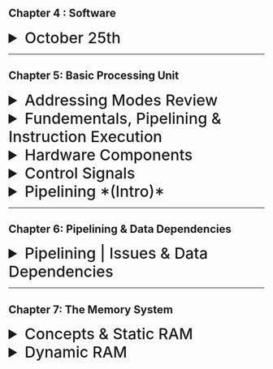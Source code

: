 


## Chapter 4 : Software

<details>
  <summary style="font-size: 30px; font-weight: 500; cursor: pointer;"> October 25th </summary>
  
![MCPA_asmp111111](../static/MPCA_ch4_1.png)

*High Level Languages build constructs* For loops, If statements, look at Python, lots of High Level Abstraction

*In Assembly you need to trace, it's harder*

**Compiler** : Program that takes High Level Constructs and converts into Assembly
- Optimizations are done at the Compiler level

**Assembly** : Takes Assembly Files, and turns it into Machine Code
- No optimizations are done, only directly translations here

Object files aren't Executable !!!

**Linker** : Link all the functions together, so that the program can be executed. *(Since the program goes Instruction by Instruction, and so everything needs to be together, including source files, library files which are already compiled object files)*

-  For EX: if I use `cos()` and don't include `<cmath>` I'll get **Linker** Error.
Now the **Executable File** from the Linker, is able to Execute

**Loader** : You can use Origins, in Assembly, which the Loader will take into account (Put labels at origin: **0x1000**, and Instructions at **0x400**)

#### Loader Header
- Loader reads the "Header" of the File for origin info, how to load it in...
- Hey Loader, we've got some libraries that might not be resolved yet... `cos()` for ex: pls know where this fn is in memory, and use it

- It's stored in memory once, and All programs using the `cos()` knows where it is, and Calls it. *(Loader Only Knows where it is)*

---

### Assembler Process

We know we've got 3 formats **J Type**, **R Type**, **I Type**

##### Two-Pass Assembler

#### First Pass

In the first pass, the assembler goes through the source code to generate all machine instructions and populate the symbol table with addresses of labels.

**Example:**
```assembly
LOOP:  ADD R1, R2
       SUB R3, R4
       JMP END
       MUL R1, R2
END:   HLT
```

In the first pass, the symbol table might look like: *(Pass 1 builds the symbol table)*

```
| Label | Address |
|-------|---------|
| LOOP  | 0000    |
| END   | 0011    |

```

#### Second Pass

During the second pass, the assembler uses the symbol table to resolve unknown branch offsets or addresses.

**Example:**
From the previous code, JMP END can now be resolved to jump to address 0011.

After the second pass, the machine code might look like:

```assembly
ADD R1, R2
SUB R3, R4
JMP 0011
MUL R1, R2
HLT
```

---



</details>


---

## Chapter 5: Basic Processing Unit

<details>
<summary style="font-size: 30px; font-weight: 500; cursor: pointer;"> Addressing Modes Review </summary>

  Addressing modes in computer architecture dictate how the instructions in a machine language program identify the data they operate upon or the destinations where they deposit results. Different addressing modes offer various ways to specify this data.

  **Immediate Mode:**

  The operand is a constant value and is present within the instruction itself. *(operand is IMMED16 here)*
  For example, in the instruction `ADD R1, 5`, the value "5" is an immediate operand.

  **Register Mode:**

  The operand is a register; the name or number of the register is given in the instruction.

  *Example:* `ADD R1, R2` adds the contents of register R2 to register R1.

  **Absolute or Direct Mode:**

  The address of the operand is given directly in the instruction.
  Example: `LOAD R1, 1000` loads the content of **memory location 1000** into register R1.

  **Indirect Mode:**

  The **address of the operand** is held in a register or memory location. The instruction specifies this register or memory location, and the actual operand is fetched from the resulting address. *(Here the operand holds an address)*

  *Example:* If R2 contains the address 2000, `LOAD R1, (R2)` loads the content of memory location 2000 into R1.

  **Indexed Mode:**

  This mode uses the sum of a base address and an index register to find the effective address.
  *Example:* If the instruction is `LOAD R1, 100(R2)` and R2 contains the value 50, then the data is loaded into R1 from memory location 150 (100 + 50).

  **Auto-increment and Auto-decrement Mode:**

  In auto-increment, after fetching the operand, the content of the register *(usually an address)* is automatically incremented. This is useful for accessing consecutive memory locations.
  In auto-decrement, the content of the register is decremented before fetching the operand.

  <br>

  *Example AUTO-INCR*: If R2 contains the address 1000, `LOAD R1, (R2)+` loads the content of memory location 1000 into R1 and then increments R2 to 1001. 

  <br>

  *EXAMPLE AUTO-DECR*
  If it was `LOAD R1, -(R2)`, R2 would first decrement to 999, then its content would be loaded into R1.

  ---

  ### Bringing it back to this Chapter:

  Every instruction cycle begins with fetching the next instruction from memory. Once fetched, the CPU decodes the instruction to determine which operation to perform and which addressing mode is used. The addressing mode will then dictate how the CPU retrieves or identifies the operands for the operation.

  **Operand Fetches**
  Based on the addressing mode, the data path will be set up differently to fetch operands!


  **Immediate Mode:** The operand data might be fetched as part of the instruction itself. Thus, the operand would be directly routed from the instruction register.

  **Direct or Absolute Mode:** The operand's address is directly specified. The CPU uses this address to fetch the operand from memory.

  **Register Mode:** The operand is in a CPU register, so no memory access is required. The data path will route data from the specified register.

  **Indexed Mode:** The CPU must add the base and index values to get the effective address. This involves the ALU in the data path to calculate the sum, and then memory is accessed using the effective address.

  **Indirect Mode:** The data path will first fetch an address from a register or memory location and then use that address to fetch the operand from memory.

  **Auto-increment/Auto-decrement Mode:** The data path fetches data from the memory address specified in a register. Then, the ALU increments (or decrements) the register's value.
</details>


  <details>
    <summary style="font-size: 30px; font-weight: 500; cursor: pointer;"> Fundementals, Pipelining & Instruction Execution</summary>

  ![xDxD](../static/MPCA_bb.png)

  proc. = processor

  **Processing Unit**
  - Executions of instructions, by the proc.
  - Functional Units of proc. how they are connected
  - Hardware for control signals (Control Unit)
  - Micro-programmed control

  ### SLOW
  One Logic Circuit taking a long time, and it's quite sequential *(NOT CONCURRENT)*

  ![wdqwdqef](../static/MPCA_6_slow.png)

  ### Much Faster *(Pipelining)*
  Way more Thruput, and in a pipeline, the "Station" *(Smaller logic circuit)* is able to process a portion of the Compute!

  **Example:** Report writing *(Abstract, Intro, Body, Conclusion)* at every stage in pipeline, one paragraph is added, and once the *Intro* Writer finishes Intro for Report #1, next cylce he can do Report #2's Intro. **THRU-PUT is 5x!!!**

  ![wdqwdqef](../static/MPCA_6_faster.png)
  ![wdqwdqef2](../static/MPCA_6_faster_1.png)
  
  **Notes**
  - In Pipeline, Stages should do equal amount of work, in a timeframe *(As our clock cycle is designed to support a whole stage/operation to preform within the single cycle)*
  - Design stages to keep clock cycle short *(Therefore, Frequency *(GHz)* gets faster, as `f = 1/l` , where `l` is clock cycle length)
  ---

  ### Instruction Executions

  We can have `n` stages, but due to Hardware limitations we usually have **5** with RISC and NIOS 2
  The **5** Steps we define, need to be as generic as possible to support the ut-most variety of instructions

  That's why some steps aren't use for certain Instructions, as that generic step isn't needed for a specific operation

  ![ix](../static/MPCA_6_i1.png)

  ![ix](../static/MPCA_6_i2.png)

  Generics:
  ![ix](../static/MPCA_6_i3.png)

</details>

<details>
  <summary style="font-size: 30px; font-weight: 500; cursor: pointer;"> Hardware Components </summary>

## Register File

"Access Circuitry" Enables 2 registers to be read in at the same time, for their contents to be available at 2 seperate outputs
- RA, and RB
- Register File has Data Input C *(Aswell as an indication to which Register File to Write in)*
- Connected with **IR** instruction register

- **Registers**: Super fast CPU memory spots.
- **Types**:
  - **Memory Access Registers**: MDR, MAR
  - **Instruction / Fetching Registers**: PC, IR
  - **Condition Registers**: Carry, Overflow, etc.
  - **Special**: Index, Stack Pointer
- **Implementation**: Registers often come in a 'register file' - a quick memory block allowing data read/write.

  ![ixr](../static/MPCA_6_r.png)

#### **Dual-ported Mem Block**

- **Concurrency**: Allows for simultaneous Read/Write
- **Complexity**: More complex hardware design to manage both ports
- **Size and Cost**: Larger / Costly
- **Applications** that require lots of simultaneous Read/Write want a **Dual-ported** mem block.

#### **Two Single-Ported Mem Blocks**

- **Synchronization**: Two single-ported may require additional synchronization.
- **Flexibility**: Two separate blocks can offer design flexibility.
- **Applications**: Dual-ported for high-speed access; two single-ported for cost-effectiveness or simpler systems.

## ALU (Arithmetic Logic Unit)

- **ALU's Role**: Processes data (both arithmetic and logical operations).
- **Hardware View**: Shows components needed for computational instructions.
- **Data Source & Destination**: Both come from the register file.
- **Notation**:
  - **[RA]** and **[RB]**: Values from registers at addresses A and B.
  - **new [RC]**: Result stored to the register at address C.
- **Immediate Values**: If a source operand is an immediate value, it's directly provided to the ALU without coming from a register.
      - Discussed in datapath, refer to *MUX B*

  ![ixalu](../static/MPCA_6_alu.png)

## Datapath

  #### Generic 5 Stages of Organization:

  ![ix5s](../static/MPCA_5_stage.png)

  #### Datapath *(From textbook)*

  ![ix](../static/MPCA_datapath.png)

#### Mux B
This MUX selects wether it uses the Immediate Value, or RB *(Inter-state register, as output for Stage 2)* for the ALU operation.
This MUX will determine the value going into **InB** in ALU.

**Examples:**
`ADD R2, R3, R4` , the ALU's InA will be RA (R3) , InB wil be RB (R4)
`ADD R2, R3, #2` , the ALU's InA will be RA (R3) , InB wil be Immediate Value (`#2`)

#### Mux Y
This is the multiplexer situated at the bottom of the diagram. It has three input choices *(indexed 0, 1, and 2)* and decides which of these inputs will pass through to the RY output based on the control input it receives:

**0** - ALU output (RZ): The output from the ALU (Arithmetic Logic Unit) after a computation is completed.

**1** - Memory data: This is the data retrieved from the memory. This would be used in operations where data is being loaded from memory.

**2** - Return address: This is typically used in subroutine calls in assembly or machine code. When a subroutine is called, the address of the next instruction *(i.e., the one to be executed after the subroutine finishes)* is saved so that the program can return to it. This is the "return address."

# More Elaborations:

Based on the text you've provided, let's address your questions regarding the RM register and the RY register along with MuxY.

**RM Register:**
- The RM register acts as an intermediary holding spot for data that is to be written into memory during a Store operation. In a Store instruction, the value that needs to be stored in memory is first moved into the RM register.
- The value that is stored into RM typically comes from one of the general-purpose registers (for example, RB as per your text), which holds the data that the instruction intends to store in memory.
- When the processor reaches the memory access stage (stage 4 in the five-stage datapath), the data in RM is written to the memory location whose address is specified by the RZ register.
- Therefore, RM does not directly propagate the value of RB; instead, it holds this value temporarily until the processor is ready to perform the memory write operation.

**RZ Register:**
- The RZ register is used to hold the computed memory address during Load and Store operations.
- During the execution of a Store instruction, the effective address where the data is to be stored is computed by the ALU (perhaps by adding an immediate value to a base register address) and then placed in RZ.
- This address is then used by the memory subsystem to determine where to store the data contained in the RM register.

**RY Register and MuxY:**
- The RY register serves as a holding area for data that is going to be written back to the register file or used in further operations, like the result of an ALU operation or data loaded from memory.
- MuxY is responsible for selecting the appropriate data to be sent to RY. The `Y_select` control line determines which of the inputs to MuxY is selected.

Here are potential scenarios for MuxY's operation based on different `Y_select` values:
- **`Y_select` set to 0**: MuxY might select the output from the ALU. This is typical when the operation involves computation, and the result needs to be written back to a destination register.
- **`Y_select` set to 1**: MuxY could select the data coming from memory (such as the output of RM during a Load instruction), which will then be written to the RY register.
- **`Y_select` set to 2 or another value**: MuxY might select a third input, which could be a return address from a subroutine call or an immediate value depending on the instruction being executed.

The specific control logic and the role of the `Y_select` line will depend on the type of instruction being executed and the design of the processor's control unit. The text outlines a typical RISC processor's behavior, where the control unit dynamically determines the data flow through the datapath based on the instruction type, using control signals to configure the multiplexers and registers accordingly.

---

#### Data Path Examples
*With Various Addressing Modes and instructions*

TODO:

</details>

<details>
  <summary style="font-size: 30px; font-weight: 500; cursor: pointer;"> Control Signals </summary>

  **Control Signals**
  - Selects MUX inputs to guide data flow (for MuxB, MuxY)
  
  - Determines when data is written into **PC**, **IR**, 
  Register File and the memory

  - Tells the ALU, the OpCode, so ALU knows which circuit to use *(Add, Substract, Shift)*

  - Handles incoming data on *C*

  **MuxC**
  Selects IR, or LINK to be taken from Register

  ---

  **Memory Interface Control Signals**

  ![](../static/MPC_cs_1.png)

  - What address to send to mem.
  - If Load/Store, **RZ** is used
  - If we need to store from **RM** ...

  TODO: understand this

  ---

  **Instruction Address Generation**

  ![](../static/MPC_cs_2.png)

  Branch (with offset)? or goto next instruction +4

  If Instruction is a Call; 

  ---

  ### Hardwired Control

  **Hardwired** : Hardwired to support every instruction *(Derived from Truth Tables, and physical circuits)*

  ![mpc_cs_3](../static/MPC_cs_3.png)

  - Clock here is the Processor Clock, and the Step counter just counts... and resets

  - Step Counter *(goes from steps 1-5)* and repeats
  - External Inputs *(Interrupts)*

  Control Signal Gen: Takes in the Inputs & Signals, and generates *Control Signals*, to be sent to *Datapath*


  ---

  ## CISC STYLE processors

  ![mpc_cs_4](../static/MPC_cs_4.png)

  *Microprocessor* Is the control Circuit

  Bus can only have **1 driver**

  If want to read from bus, *Rin* = 1, Reading in (MUX = 1) to store into FlipFlop

  If want to write to bus, *Rout* = 1, Write to mux from FlipFlop

  **Think about it, high level**

  ![mpc_cs_5](../static/MPC_cs_5.png)

  Done in 7 Cycles, instead of 5 for risc

  **MICROPROGRAMMED** control: Software based approach to generation of signals. Easier phyiscal implementation, over hardware. *(Stores Control Words, and gives the right word to right instruction)* It's like stored in a **ROM** chip.

  ![mpc_cs_6](../static/MPC_cs_6.png)
  
  Sends the control signals per clock cycle from *Control Store*

  ---

  ### Examples:

  **Q1**

  1- GHz Clock

  Load & Store is 20% Percent of the Dynamic Instruction Count in a program

  5- Clock Cycles *(Every clock cycle, there is a fetch)*

  **Whats the frequency of Memory Access?**

  Stage 1. Fetch Instruction *(Mem Access, 1 access)*
  ...
  Stage 4. on average uses the memory by 20% *(Mem Access, 2 access for Load & Store)*

  (1 + 1 + 1 + 2 + 1) = 6 / 5 = 1.2

  On Average... 1.2 memory accesses

  *(Mem Access / Stages) * Frequency of Clock*

  (1.2 / 5) * 10^9 = 240 million memory accesses a second

  ---

  **Q2**

  ...

  Goes into program counter circuit from **RA**


  ---

  **Q3**

  Load R6, 1000(R9)

  Let's say R6 has value 4200
  R9 has value 85320

  Mem.loc: 86320 has value 75900

  R9 goes to Addr. A *RA=85320*
  R6 goes to Addr. B *RB=4200*

  **Link register** Address 31

  **ALU** will add *1000* + *RA=85320*

  **RZ** how has 86320

  Beginning of stage 4:

  **RM** has whatever is in **RB**

  RZ get's looked up, and MuxY gets back the value (75900)

  Will send it thru MuxY thru stage 4; 

  End of Stage 4, RY has 75900 *Access of Data*

---

**Q4**

```
ADD R5, R2, R3
ADD R6, R3, #20
```


R2 = 15
R3 = 25
R6 = 50


Step RA RB RZ RM RY
1. * * * * *
2. * * * * *
3. 15 25 * * * 
4. 25 50 40 25 *
5. * * 40 50 40  
6. * * 45 * * 
7. * * 45 * 45


---

Step 
</details>


<details>
  <summary style="font-size: 30px; font-weight: 500; cursor: pointer;"> Pipelining *(Intro)*</summary>

**Pipelining** Increases thru-put:

![thru put laundry](../static/MPCA_6_1.png)

![pipelining in a computer](../static/MPCA_6_23.png)

With Pipelining, 1 Instruction is finished **EVERY** Clock Cycle

*Some Problems*
Lets say something is stored in Instruction Register,
Well on the next *TICK*, it can be over-written by new instruction being loaded in

Not good...

![pipelining in a computer](../static/MPCA_6_3.png)

**Clear Stage** so the next Instruction can use a fresh stage, Interstage Buffers become important. *All nessarcy info, should be passed along with the buffer*

TLDR: Datapath has buffers in between, for Stage Clearance and stuff

---

## Data Dependency

![Data Issues](../static/MPCA_6_4.png)

We need R1 and R2 to have loaded in the Immediate values, before being added into R3 !

So the `Add R3, R2, R1` should stall, Until R1 & R2 have been loaded in and are "available"

Then it can do the Compute, Memory and Write.

**How do we Determine a Dependency?**

Control Circuit will compare between the Interstage Buffers, and will recognize Data Dependencies and *"stall"* when necessary.

We call it a "bubble", effectively wasting 3 clock cycles


![Data Issues](../static/MPCA_6_5.png)

## STALLING IS BAD !!111!

Execution Time grows, much more than you think with this...

**Sollution**:

### Data Forwarding (Solution 1.) Hardware

Mitigation technique of Bubbling, wasting clock cycles

Here we "Skip" going into RY from RZ, into Register files... 

We can directly put RZ into MuxA Immediately instead!

![Data Issues](../static/MPCA_6_6.png)

Here the RZ goes into Input A & Input B, as we don't know which spot the Data is used in... *Into 1 and 2* so Let's do BOTH!

And the Control Circuit will choose which to use (IMMED values forwarded from RZ)

**Saves wasted clock cycles**

### Compiler NO Operations & Optimization (Solution 2.) Software

![Data Issues](../static/MPCA_6_7.png)

Compilers also handle this *(Software Approach)*
And put's NOP *No Operation* Signals 

Compiler checks if it can put some Uncorrolated stuff in the NOP, so the Operation isn't wasted... *Example: Loading something random into R10*

**Most of the time** Instructions can be filled into the NOP's thus reducing execution time.

### Memory Delays (Solution 3.) Hardware & Software

**PROBLEM** Data isn't in the Cache! *cache miss*

Sometimes when Data isn't cache, it needs to fetch from Memory which is quite slow, so everything in the pipeline is effectively waiting on this Memory Fetch.

![Data Issues](../static/MPCA_6_8.png)

![Data Issues](../static/MPCA_6_9.png)

---

Another Issue... Branching lmfao

## Branch Delays

After the branch, sometimes the PC still does #4, then #4 for the pipelining, and so in the 3rd cycle it's like OFFSET + #8 which **isn't good**

![Data Issues](../static/MPCA_6_10.png)

We need to discard the work of adding #4 to PC, twice let's say... so this is a **Branch Penalty** aka "Bubbling" so we can put NO-Operations instead.

Can we calculate the Branch Offset earlier? so we don't waste cycles??

Another *ADDER* added in Decode Stage

![Data Issues](../static/MPCA_6_11.png)
![Data Issues](../static/MPCA_6_12.png)

So in the **Decode Stage Adder** add comparator, for the Conditional Branch Comparison *Reduces Branch Penalty*

#### Branch Delay Slot

- Can put a No. Operation
- Put an un-corrolated *(data InDependent)* Instruction in the Branch Delay Slot for Optimization
  - **NEEDS TO BE an Instruction that is supposed to be executed BEFORE THE BRANCH INSTRUCTION!*

**Example**:
![Data Issues](../static/MPCA_6_13.png)

Compiler might also "Unroll" the loop, if the loop is simple enough, so we don't need to do all this Branch Instruction stuff, just go sequentially over an "Unrolled" loop.

---

### Branch Prediction

![Data Issues](../static/MPCA_6_14.png)

I'm trying to predict..

If it's unconditional, we "Predict" in the Fetch phase that it will Branch forsure...

```
A = 100

Loop Till A is 0 {
  A--
}
```

here the prediction will be correct 100 times, and in the last time it be will wrong *(Accidentally branch, when A is 0, but that's only 1 branch delay instead of like.. 101 delays)*

*First Run of the Loop* Will Predict wrong **ONCE** at the end (0 -> 1)

*Second Run of the Loop* Will Predict wrong **TWICE** 1 at the beginning & 1 at the end
(1 -> 0) then (0 -> 1)

**Build Branch Buffer Table**

Every Entry in this table (Row) is another Branch, with it's Respective Prediction and Offset.

---

### Dynamic Branch Prediciton

![Data Issues](../static/MPCA_6_15.png)

*Here there is more State involved, and this reduces the Wrong Predictions that waste clock cycles!, shortening Branch Delay*

---

### Resource Limitations

- Limited Number of Registers *(Nios 2 has like 30)*
  - We get more Data Dependency aswell if we use Less Registers...

- Cache Memory
  - Stage 1: Read from Cache  
  - Stage 4: Also want's to use the Memory at the same time! *(LOAD & STORE)*

  - **Cache** is divided in 2 Halfs:
    - 1/2 Instructions (Stage 1)
    - 2/2 Data (Stage 4)

---

**For: Non-pipelined Processors**

N. Instructions
R. Clock Rate *(1 GHz)*
S. Average Number of Cycles for Fetch & Execute *(N STAGES)*

`T = ( N*S ) / R`
T. Is Time

`Pnp = R / S`
Pnp. Amount of Instructions executed within a Cycle *(INSTRUCTION THROUGHPUT)*


### Preformance Evaluation

![Data Issues](../static/MPCA_6_16.png)


*ALU* Stage is usually the slowest, so we need to design our Clock Rate, with this slowest stage!

*Every Stage* needs to do a substantial amount of work!

![Data Issues](../static/MPCA_6_17.png)

**Some companies**:

- Since ALU takes lots of time, Some Companies will Actually Pipeline the ALU itself! *Intel can do like 14 stages, but this includes ALU sub-stages*

</details>

---

## Chapter 6: Pipelining & Data Dependencies

<details>
  <summary style="font-size: 30px; font-weight: 500; cursor: pointer;"> Pipelining | Issues & Data Dependencies</summary>

Pipelining IN CISC:

- Core 2, Core i7 go up to 17 Stages

#### Summary

- Pipelining increases Through-Put

TODO: show pipelining issues
</details>

---

## Chapter 7: The Memory System 

<details>
  <summary style="font-size: 30px; font-weight: 500; cursor: pointer;"> Concepts & Static RAM</summary>

  ![mcpa70](../static/MPCA_7_0.png)

  ## Key Points on Computer Memory and Addressing

### Addressing Scheme and Memory Size
- **16-bit addresses:** Can address up to \(2^{16} = 64K\) memory locations.
- **32-bit addresses:** Capable of utilizing up to \(2^{32} = 4G\) locations.
- **64-bit addresses:** Access up to \(2^{64} = 16E \approx 16 \times 10^{18}\) locations.

### Memory Operation
- Memory stores and retrieves data in word-length quantities.
- In a 32-bit address system:
  - High-order 30 bits specify the word to be accessed.
  - Low-order 2 bits determine the byte location for byte quantities.

### Processor-Memory Interface
- Consists of address, data, and control lines.
- **Address lines:** Specify the memory location for data transfer.
- **Data lines:** Transfer the data.
- **Control lines:** Indicate Read/Write operations, byte/word transfer, and provide timing information.
- Memory responds with MFC signal, signaling completion of the operation.

### Memory Speed Measures
- **Memory access time:** Time from the start to the completion of a data transfer operation *(per word or byte)*.
- **Memory cycle time:** Minimum delay between two successive memory operations, typically longer than access time.

### Memory Types
- **Random-Access Memory (RAM):** Access time is the same for any location, independent of its address.
- Contrasts with serial or partly serial access storage devices *(e.g., magnetic/optical disks)*, where access time depends on data position.
- Computer memories are implemented using semiconductor integrated circuits.

---

  ![mcpa70](../static/MPCA_7_1.png)

  ## Cache & Virtual Memory

#### Memory Access Bottleneck
- Processor processes data faster than it can be fetched from main memory.
- Therefore, *Memory access time* is the system bottleneck.

#### Cache Memory
- A small, fast memory placed between the main memory and the processor. *(L2, and L1)*
- Holds currently active portions of a program and their data.

#### Virtual Memory
- Only active parts of a program are kept in main memory; the rest is on secondary storage.
- Involves transparent transfer of program sections between main memory and secondary storage.
- Allows the application program to perceive a memory size larger than physical main memory.

#### Block Transfers
- Data are transferred in blocks (not one word at a time) between:
  - Main memory and cache.
  - Main memory and disk.
  - Main memory and high-speed devices *(e.g., graphics display, Ethernet interface)*.
- Block transfers involve tens, hundreds, or thousands of words.
- The speed of reading/writing blocks of data is critical for main memory performance.

---

## Semiconductor RAM Memories
- Cycle times range from 100 ns to less than 10 ns.

### Internal Organization
- **Memory Cells:** Organized in an array, each cell holds a single bit.
- **Words:** Formed by rows of cells, connected to word lines.
- **Columns:** Connect cells to bit lines.
- **Sense/Write Circuits:** Act as interfaces between internal bit lines and chip's data I/O pins.

### Control Pin Connections
- **Read/Write (R/W) Input:** Specifies the operation (Read or Write).
- **Chip Select (CS) Input:** Selects a specific chip in a multi-chip memory system.

### Memory Operations
- **Read Operation:** Sense/Write circuits sense data from selected cells and output them.
- **Write Operation:** Sense/Write circuits store input data in selected cells.

![mcpa70](../static/MPCA_7_2.png)

**Figure 8.2** is an example of a very small memory circuit consisting of 16 words of 8 bits each. This is referred to as a `16 × 8 organization`. The data input and the data output of each Sense/Write circuit are connected to a single bidirectional data line that can be connected to the data lines of a computer. Two control lines, **R/W** and **CS**, are provided. The R/W
*(Read/Write)* input specifies the required operation, and the CS *(Chip Select)* input selects
a given chip in a multichip memory system.

#### Additional Info. Fig 8.2

- **Stores** 128 bit! *(16 x 8)*

- **Address Decoder (AD)** Selects a word from the Memory, in this example each word is uniquely represented by 4 bits, for 16 different words that can be selected.

- **Word Line(s)** Every word has a line,it's the horizontal lines that are connected to the Address Decoder. The AD activates, once that Word is in question *(R/W)*

- **Bit Line(s)** Are the vertical lines from every Sense/Write Circuit. they are connected to every cell in a row, and upon *Word Line* Activation, the control signals know to send data up to the selected word for *Read/Write* ops.

- *Word Line Activation:* The signal from the address decoder causes the transistors along **W1** for ex. to turn on, which effectively connects the cells in that word to their respective bit lines.

-- **Power!** A 5V power input *(usually low Amperage)* along with a Ground (GND) is necessary for this kind of Static Memory to persist, and once the power is out, so does any bits stored in RAM.

---

## Static Memories (SRAM)

![mcpa73](../static/MPCA_7_3.png)

Figure 8.4 illustrates how a static RAM (SRAM) cell may be implemented. Two inverters are cross-connected to form a latch. The latch is connected to two bit lines by transistors **T1** and **T2**.

These transistors act as switches that can be opened or closed under control of the word line. 
When the word line is at ground level, the transistors are turned off and the latch retains its state.

For example, if the logic value at **point X is 1** and at **point Y is 0**, this state is maintained as long as the signal on the word line is at ground level. Assume that this state represents the value **1**.

## SRAM Cell Read and Write Operations

### Read Operation Steps
- Activate the word line to close switches T1 and T2.
- If the cell is in **state 1**:
  - Bit line \( b \) is high.
  - Bit line \( b' \) is low.
- If the cell is in **state 0**:
  - Bit line \( b \) is low.
  - Bit line \( b' \) is high.
- Sense/Write circuit monitors the state of \( b \) and \( b' \) and sets the output.

### Write Operation Steps
- Sense/Write circuit drives bit lines \( b \) and \( b' \).
- Place the desired value on bit line \( b \) and its complement on \( b' \).
- Activate the word line to force the cell into the desired state.
- The cell retains the state after the word line is deactivated.


- Chip implementation typically uses CMOS *(complementary metal oxide semiconductor)* cell whose advantage is low power consumption

![mcpa73](../static/MPCA_7_4.png)

## Characteristics of SRAM (Static RAM)

### Volatility
- SRAM cells require continuous power to retain data.
- Contents are lost if power is interrupted—SRAMs are volatile memories.

### Power Consumption
- CMOS SRAMs have low power consumption.
- Current flows only during access; otherwise, transistors T1, T2, and one transistor in each inverter are off.
- No continuous path between Vsupply and ground when not accessed.

### Speed
- SRAMs offer quick access times, with commercial chips featuring access times of a few nanoseconds.
- They are favored in applications where speed is crucial.

---
*TODO*: More on Static Ram?
</details>

<details>
  <summary style="font-size: 30px; font-weight: 500; cursor: pointer;"> Dynamic RAM</summary>
  
## Comparison of SRAM and DRAM

### SRAM (Static RAM)
- Short access times due to several transistors per cell.
- Lower density because of complex cell structure.
- Used in applications where speed is critical.

### DRAM (Dynamic RAM)
- Simpler cell design with one transistor and one capacitor, leading to higher density and lower cost.
- Longer access times compared to SRAM.
- Contents are volatile and need periodic refreshing as the charge in the capacitor leaks.
- Widely used in computers for main memory.

### DRAM Cell Operation
- **Storing Data**: Transistor \( T \) turns on to charge the capacitor \( C \) to a known value.
- **Retention**: After \( T \) turns off, the charge remains but starts to leak due to small current conduction by \( T \).
- **Refreshing**: Contents are refreshed during read operations or by explicitly restoring the capacitor charge.
- **Reading Data**: Transistor \( T \) turns on, and a sense amplifier detects the charge level, interpreting it as a logic value.
  - If charge > threshold: Amplifier recharges capacitor to logic value 1.
  - If charge < threshold: Amplifier discharges capacitor fully.

### Memory Refresh
- All cells in a row are refreshed simultaneously due to the common word line.
- Refreshing is critical for maintaining data integrity over time.
---

# Dynamic RAM
![mcpa73](../static/MPCA_7_55.png)

## DRAM Example:
![mcpa73](../static/MPCA_7_5.png)

- 32M x 8 bytes Dynamic Memory Chip

- *cell organization:* 16K x 16K array.

  - The 16,384 cells in each row are divided into 2,048 groups of 8, forming **2,048 bytes** of data.

- 14 Address Bits are needed to Select Row, and 11 bits, to specify group of 8, in selected row. *(Total: 25-bit Addresses to access each unique byte)*

## DRAM Operation and Timing Controlled by RAS and CAS

### RAS (Row Address Strobe) Process
- A signal pulse on the RAS line loads the row address into the row address latch.
- Initiates a Read operation where all cells in the selected row are read and refreshed.

### CAS (Column Address Strobe) Process
- After the row address is set, the column address is applied to the address pins.
- The column address is loaded into the column address latch via the CAS line.
- Decodes the column address and selects a group of 8 Sense/Write circuits.

### Read Operation
- If R/W indicates a Read, the data from the selected Sense/Write circuits are transferred to the data lines \( D_7−0 \).

### Write Operation
- If R/W indicates a Write, data on \( D_7−0 \) lines overwrite contents of the selected cells in the 8 columns.

### Active Low Signals
- In commercial DRAM chips, RAS and CAS are active when low.
- Addresses are latched with a high-to-low signal transition, indicated as \(\overline{\text{RAS}}\) and \(\overline{\text{CAS}}\).

---

**Issue with DRAM...**

In a typical DRAM, when you need to access a byte of data, you provide a row and column address. The DRAM fetches the entire row of data *(thousands of bits)*, but only the specific byte (8 bits) you asked for is sent back. To access another byte, even if it's in the same row, you need to repeat the whole process, which is slow.


## Fast Page Mode:
- Large block of data is often called a "page"
With FPM, this process is optimized. Imagine you're reading a book and need to reference multiple sentences on the same page. Instead of flipping to the page for each sentence, you keep the page open and simply move your eyes to each sentence. FPM does something similar with DRAM data.
- **Initial Access:** When you first access a row in the DRAM, all the data in that row is read and stored temporarily (like opening a page in the book).

- **Subsequent Accesses:** If you need to access another byte in the same row, FPM allows you to do so without having to 're-open' the row. You just change the column address (like moving your eyes to a different sentence). This is much faster because you skip the step of selecting the row again.

**Example:** Suppose you need to access three bytes of data, all located in the same row but at different columns. In standard mode, you would activate the row and read the first byte, then repeat this process for the next two bytes. With FPM, you activate the row once, read the first byte, and for the next two bytes, you only change the column address, making the process quicker.

**Sidenote: FPM nowadays is deprecated LOL!**
FPM was a significant improvement in its time because it sped up the data transfer for blocks of data located in the same row. However, modern systems use more advanced methods that are faster and more efficient than FPM. Despite its historical importance, FPM is now considered outdated for most modern applications.

---

## Synchronous DRAM figure:

![dd](../static/MCPA_sync_dram.png)

**Cell Array** is still the exact same as Async DRAM *(Async is the Older style)*

**Buffer Registers** are useful when transferring large blocks of data at very high speed

**Processor:** I want 0xDEADBEEF !, **Async Dram:** K I promise ill give it to u at some point...
**Processor:** I want 0xDEADBEEF and will be back in 3 cycles !, **Sync Dram:** It will be there in 3 cycles!

**Sync DRAM** wastes less time, as it schedules Memory Getting and writing more efficiently.

- Sense amplifiers still have latching capability
- Additional benefits from internal buffering and availability of synchronizing clock signal
- Internal row counter enables built-in refresh instead of relying on external controller Synchronous DRAMs

The distinguishing feature of an SDRAM is the use of a clock signal, the availability of which makes it possible to incorporate control circuitry on the chip that provides many useful features. For example, SDRAMs have built-in refresh circuitry, with a refresh counter to provide the addresses of the rows to be selected for refreshing. 

![dd1](../static/MCPA_sync_dram_1.png)

# SDRAM Burst Read Operation (Length 4)

1. **Row Address Latching**
   - **Action**: Latch the row address under control of the RAS (Row Address Strobe) signal.
   - **Explanation**: This step involves selecting the row from where the data will be read. The RAS signal is used to lock in this row address.

2. **Row Activation**
   - **Action**: The memory takes a few clock cycles (typically 5 or 6, but simplified to 2 in the figure) to activate the selected row.
   - **Explanation**: During this time, the SDRAM is preparing the row of data to be read. Think of it as opening the correct page in a book.

3. **Column Address Latching**
   - **Action**: Latch the column address under control of the CAS (Column Address Strobe) signal.
   - **Explanation**: After the row is activated, the specific column (or the starting column for a burst read) is selected. The CAS signal locks in this column address.

4. **Data Transfer Delay**
   - **Action**: Wait for a delay of one clock cycle.
   - **Explanation**: This brief pause allows the SDRAM to get the first set of data bits ready for transfer.

5. **First Data Set Transfer**
   - **Action**: Transfer the first set of data bits onto the data lines.
   - **Explanation**: The SDRAM puts the data from the selected row and column on the output pins. This is the first piece of data in your burst sequence.

6. **Automatic Column Increment**
   - **Action**: Automatically increment the column address to access the next sets of bits in the selected row.
   - **Explanation**: After reading the first set of data, the SDRAM automatically moves to the next column in the same row.

7. **Sequential Data Transfer**
   - **Action**: Transfer the next three sets of data bits in the following 3 clock cycles.
   - **Explanation**: The SDRAM continues to read data from the next columns, transferring each set in each subsequent clock cycle. This completes the burst of four data transfers.

**Note about Bandwidth**

The first word of data is transferred five clock cycles later. Thus, the latency is five clock cycles. If the clock rate is 500 MHz, then the
latency is 10 ns. The remaining three words are transferred in consecutive clock cycles, at the rate of one word every 2 ns.
<br><br/>
The example above illustrates that we need a parameter other than memory latency to describe the memory’s performance during block transfers. A useful performance measure is the number of bits or bytes that can be transferred in one second.

- Bandwidth also depends on number of parallel access that can occur and rate of transfer of data

---

*EXHERT:*

The SDRAM automatically increments the column address to access the next three sets of bits in the selected row, which are placed on the data lines in the next 3 clock cycles. Synchronous DRAMs can deliver data at a very high rate, because all the control signals needed are generated inside the chip. The initial commercial SDRAMs in the 1990s were designed for clock speeds of up to 133 MHz. As technology evolved, much faster SDRAM chips were developed. Today’s SDRAMs operate with clock speeds that can exceed 1 GHz.

---

## Double-Data-Rate SDRAM (DDR, Synchronous Dynamic RAM)

- DDR symbolizes that data are transferred externally on both the rising and falling edges of the clock. For this reason, memories that use this technique are called double-data-rate SDRAMs *(DDR SDRAMs)*.

Several versions of DDR chips have been developed. The earliest version is known as DDR. Later versions, called DDR2, DDR3, and DDR4, have enhanced capabilities. They offer increased storage capacity, lower power, and faster clock speeds. For example, DDR2 and DDR3 can operate at clock frequencies of 400 and 800 MHz, respectively. Therefore, they transfer data using the effective clock speeds of 800 and 1600 MHz, respectively.

**DDR4** operates at 1.2V and up to 3200 MT/s
**DDR5** operates at 1.1V and up to 7200 MT/s
---

## Structure of "BIG-BOI" Memories, we're talkings alot of WORDS!
- Larger memories combine multiple chips *(memory chips may be connected to form a much larger memory)*

![dd2](../static/MCPA_sync_dram_2.png)

**Notes**
- 2M word-addressable memory needs **21 bits**
- Each chip has only 19 address bits (2^19 = 512K)
- Address bits *A20* and *A19* select one of 4 groups *( 2-bit decoder drive chip-select pins )*
- Only selected chips respond to a request

- Implement with 512K x 8 static memory chips
- 4 chips for 32 bits, 4 groups of 4 chips for 2M
- Shared data connections need tri-state circuits
  - When a chip is not selected (i.e., CS input is 0), its I/O pins are electrically disconnected Synchronous DRAMs


*I got no clue what tri-state is, review that*???
The data output for each chip is of the tri-state type described in Section 7.2.3. 

![dd2](../static/MCPA_sync_dram_3.png)
Chips are manufactured in different organizations, to provide flexibility in designing memory systems. For example, a 1-Gbit chip may be organized as 256M × 4, or 128M × 8. Packaging considerations have led to the development of assemblies known as memory modules. 
---


## MEMORY Controller

Let's say the processor wants to access a specific cell in the memory. The complete address is **1001101011.**

High-Order Bits (Row Address):

Suppose the first 5 bits  **10011** are high-order bits.
These bits are sent first to select a row.
Low-Order Bits (Column Address):

The remaining 5 bits **01011** are low-order bits.
These bits are sent next to select a column.
Memory Controller's Role:

It receives the full address **1001101011** from the processor.
Splits the address into **10011** (row) and **01011** (column).
Sends row address with RAS signal and column address with CAS signal.

# Summary of Dynamic RAM (DRAM) Addressing and Refresh

## DRAM Addressing
- **Address Split**: DRAM chip addresses are divided into high-order and low-order bits.
- **High-Order Bits**: Select a row in the cell array. These are latched first with the RAS (Row Address Strobe) signal.
- **Low-Order Bits**: Select a column. These are latched after row selection, using the same address pins, with the CAS (Column Address Strobe) signal.
- **Processor and Memory Controller**: A typical processor issues the complete address at once, requiring a multiplexer. This role is often fulfilled by a memory controller.
- **Memory Controller Functions**:
  - Accepts the full address and R/W signal from the processor.
  - Splits the address for row/column selection.
  - Generates RAS and CAS signals with appropriate timing.
- **Module Selection**: In systems with multiple memory modules, the high-order bits of the address are used to select the appropriate module.

## DRAM Refresh
- **Necessity**: Dynamic RAMs require periodic refreshing.
- **Refresh in Synchronous and Asynchronous DRAM**:
  - Synchronous DRAMs have internal control circuitry for refresh cycles.
  - Asynchronous DRAMs need an external control circuit, typically part of the memory controller.
- **Refresh Overhead**:
  - Refresh operations cause a small delay in memory access.
  - Example: In an SDRAM needing a refresh every 64 ms, the total time for refreshing all rows is about 0.41 ms. This results in a refresh overhead of less than 1%.

## Choice of Technology
- **Static vs. Dynamic RAM**:
  - Static RAM (SRAM): Fast, but more complex and costly. Used for small, fast memory needs.
  - Dynamic RAM (DRAM): High bit density, low cost per bit. Synchronous DRAMs are common for main memory.

Synchronous DRAMs are the predominant choice for implementing the main memory.

---

**READ-ONLY Memory (ROM)**
- A special writing process is needed to place the information into a nonvolatile memory. Since its normal operation involves only reading the stored data, a memory of this type is called a *read-only memory (ROM)*.


**Programmable READ-ONLY Memory (PROM)**
![mc7811](../static/MCPA_7_811.png)

- Some ROM designs allow the data to be loaded by the user, thus providing a programmable ROM (PROM). Programmability is achieved by inserting a fuse at point P in *Figure 8.11* The user can insert 1s at the required locations by burning out the fuses at these locations using high-current pulses but this IS PERMANENT!

**Erasable, reprogrammable ROM, called an (EPROM)**
- It allows the stored data to be erased and new data to be written into it
- Since EPROMs are capable of retaining stored information for a long time, they can be used in place of ROMs or PROMs while software is being developed.
- The cell looks very similar to *Figure 8.11* but instead, the point P is a Transistor, where it's normally turned off. *(Open Switch)*

- **Charge Injection**: EPROM (Erasable Programmable Read-Only Memory) cells are activated by injecting charge into them.
- **Trapped Charge**: This charge becomes trapped inside, allowing the cell to function as a memory unit, similar to ROM (Read-Only Memory) cells.
- **Erasure Method**: To erase data, the trapped charge in the transistors, which form the memory cells, needs to be dissipated.
- **Use of Ultraviolet Light**: Exposing the EPROM chip to ultraviolet light erases the entire contents of the chip.
- **Packaging with Transparent Windows**: EPROM chips are housed in special packages that have transparent windows to facilitate exposure to ultraviolet light for erasure.


**Electrically Erasable Reprogrammable ROM, called an (EEPROM)**

- Can be programmed, erased, and reprogrammed electrically.
- Needs different voltages for erasing, writing, and reading stored data PROM, EPROM, and EEPROM

**Flash Memory**
- Similar to EEPROM, For higher density, Flash cells are designed to be erased (or written) in larger blocks of cells, not individually.
- Greater density & lower cost of Flash memory outweighs the inconvenience of block writes
- Widely used in cell phones, digital cameras, and solid-state drives *(e.g., USB memory keys)*

---

## Direct Memory Access (DMA):

**DMA Controller** is shared by many I/O devices, or part of an I/O device
- Although a DMA controller transfers data without intervention by the processor, its operation must be under the control of a program executed by the processor, usually an operating system routine.


![mc7811](../static/MCPA_8_dma.png)

1. **DMA Controller Registers**: The DMA (Direct Memory Access) controller uses three types of registers:
   - **Starting Address Register**: Stores the initial address for data transfer.
   - **Word Count Register**: Holds the number of words to be transferred.
   - **Status and Control Flags Register**: Contains flags for controlling and monitoring the transfer.

2. **Transfer Direction Control (R/W Bit)**:
   - **Read Operation (R/W = 1)**: Data is transferred from memory to the I/O device.
   - **Write Operation (R/W = 0)**: Data moves from the I/O device to memory.

3. **Additional Data Transfer**: In some cases, like with a disk, extra information (e.g., data location on the disk) is provided by the processor to the I/O device.

4. **Transfer Completion and Commands**:
   - **Done Flag**: Set to 1 when a data block transfer is complete and the controller is ready for a new command.
   - **Interrupt-enable Flag (IE, Bit 30)**: When set to 1, it enables the controller to issue an interrupt after completing a data block transfer.
   - **IRQ Bit**: Indicates an interrupt request by the controller.

5. **Example of DMA Usage in a Computer System**:
   - **Ethernet Connection**: A DMA controller connects a high-speed Ethernet to the computer’s I/O bus.
   - **Disk Controller with DMA**: Controls two disks and provides two DMA channels, allowing two independent DMA operations as if each disk had its own controller. The necessary registers for memory address and word count are duplicated for each disk.

</details>